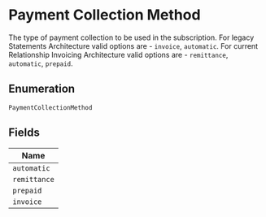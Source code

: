 
# Payment Collection Method

The type of payment collection to be used in the subscription. For legacy Statements Architecture valid options are - `invoice`, `automatic`. For current Relationship Invoicing Architecture valid options are - `remittance`, `automatic`, `prepaid`.

## Enumeration

`PaymentCollectionMethod`

## Fields

| Name |
|  --- |
| `automatic` |
| `remittance` |
| `prepaid` |
| `invoice` |

